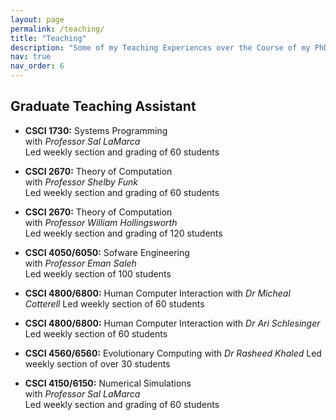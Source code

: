 ```yaml
---
layout: page
permalink: /teaching/
title: "Teaching"
description: "Some of my Teaching Experiences over the Course of my PhD program"
nav: true
nav_order: 6
---
```


## Graduate Teaching Assistant

- **CSCI 1730:** Systems Programming  
  with _Professor Sal LaMarca_  
  Led weekly section and grading of 60 students

- **CSCI 2670:** Theory of Computation  
  with _Professor Shelby Funk_  
  Led weekly section and grading of 60 students

- **CSCI 2670:** Theory of Computation  
  with _Professor William Hollingsworth_  
   Led weekly section and grading of 120 students

- **CSCI 4050/6050:** Sofware Engineering  
  with _Professor Eman Saleh_  
  Led weekly section of 100 students

- **CSCI 4800/6800:** Human Computer Interaction
  with _Dr Micheal Cotterell_
  Led weekly section of 60 students

- **CSCI 4800/6800:** Human Computer Interaction
  with _Dr Ari Schlesinger_
  Led weekly section of 60 students

- **CSCI 4560/6560:** Evolutionary Computing
  with _Dr Rasheed Khaled_
  Led weekly section of over 30 students

- **CSCI 4150/6150:** Numerical Simulations  
  with _Professor Sal LaMarca_  
  Led weekly section and grading of 60 students

